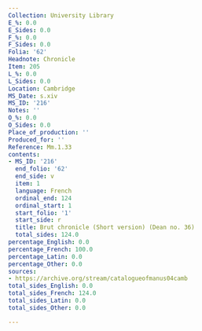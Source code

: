 ```yaml
---
Collection: University Library
E_%: 0.0
E_Sides: 0.0
F_%: 0.0
F_Sides: 0.0
Folia: '62'
Headnote: Chronicle
Item: 205
L_%: 0.0
L_Sides: 0.0
Location: Cambridge
MS_Date: s.xiv
MS_ID: '216'
Notes: ''
O_%: 0.0
O_Sides: 0.0
Place_of_production: ''
Produced_for: ''
Reference: Mm.1.33
contents:
- MS_ID: '216'
  end_folio: '62'
  end_side: v
  item: 1
  language: French
  ordinal_end: 124
  ordinal_start: 1
  start_folio: '1'
  start_side: r
  title: Brut chronicle (Short version) (Dean no. 36)
  total_sides: 124.0
percentage_English: 0.0
percentage_French: 100.0
percentage_Latin: 0.0
percentage_Other: 0.0
sources:
- https://archive.org/stream/catalogueofmanus04camb
total_sides_English: 0.0
total_sides_French: 124.0
total_sides_Latin: 0.0
total_sides_Other: 0.0

---
```

